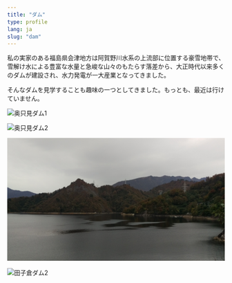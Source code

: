 ```yaml
---
title: "ダム"
type: profile
lang: ja
slug: "dam"
---
```

私の実家のある福島県会津地方は阿賀野川水系の上流部に位置する豪雪地帯で、
雪解け水による豊富な水量と急峻な山々のもたらす落差から、大正時代以来多くのダムが建設され、水力発電が一大産業となってきました。

そんなダムを見学することも趣味の一つとしてきました。もっとも、最近は行けていません。

![奥只見ダム1](20151011_okutadami_1.jpg)

![奥只見ダム2](20151011_okutadami_2.jpg)

![田子倉ダム2](20161025_tagokura_1.jpg)

![田子倉ダム2](20161025_tagokura_2.jpg)
